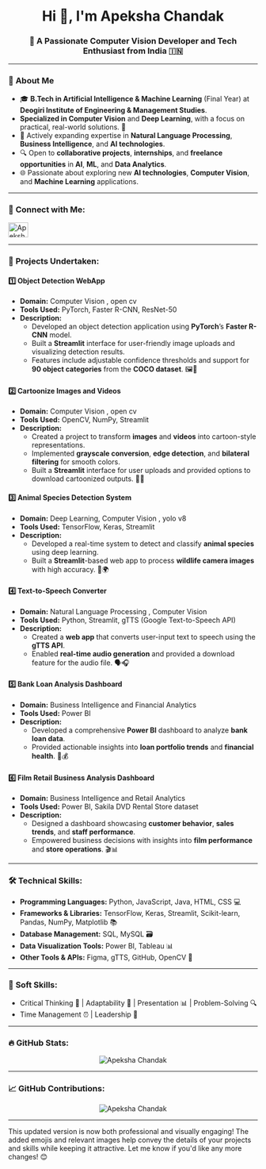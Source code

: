 <h1 align="center">Hi 👋, I'm Apeksha Chandak</h1>  
<h3 align="center">🚀 A Passionate Computer Vision Developer and Tech Enthusiast from India 🇮🇳</h3>  

---

### 🌟 **About Me**  
- 🎓 **B.Tech in Artificial Intelligence & Machine Learning** (Final Year) at **Deogiri Institute of Engineering & Management Studies**.  
- **Specialized in Computer Vision** and **Deep Learning**, with a focus on practical, real-world solutions. 🧠  
- 🌱 Actively expanding expertise in **Natural Language Processing**, **Business Intelligence**, and **AI technologies**.  
- 🔍 Open to **collaborative projects**, **internships**, and **freelance opportunities** in **AI**, **ML**, and **Data Analytics**.  
- 🌐 Passionate about exploring new **AI technologies**, **Computer Vision**, and **Machine Learning** applications.

---

### 🤝 **Connect with Me:**  
<p align="left">  
  <a href="https://www.linkedin.com/in/apeksha-chandak-9590a322a" target="blank">  
    <img align="center" src="https://raw.githubusercontent.com/rahuldkjain/github-profile-readme-generator/master/src/images/icons/Social/linked-in-alt.svg" alt="Apeksha Chandak" height="30" width="40" />  
  </a>  
</p>  

---

### 📂 **Projects Undertaken:**  

#### **1️⃣ Object Detection WebApp**  
- **Domain:** Computer Vision  , open cv 
- **Tools Used:** PyTorch, Faster R-CNN, ResNet-50 
- **Description:**  
   - Developed an object detection application using **PyTorch**’s **Faster R-CNN** model.  
   - Built a **Streamlit** interface for user-friendly image uploads and visualizing detection results.  
   - Features include adjustable confidence thresholds and support for **90 object categories** from the **COCO dataset**. 🖼️🦁  

#### **2️⃣ Cartoonize Images and Videos**  
- **Domain:** Computer Vision  , open cv 
- **Tools Used:** OpenCV, NumPy, Streamlit  
- **Description:**  
   - Created a project to transform **images** and **videos** into cartoon-style representations.  
   - Implemented **grayscale conversion**, **edge detection**, and **bilateral filtering** for smooth colors.  
   - Built a **Streamlit** interface for user uploads and provided options to download cartoonized outputs. 🎨✨

#### **3️⃣ Animal Species Detection System**  
- **Domain:** Deep Learning, Computer Vision  , yolo v8
- **Tools Used:** TensorFlow, Keras, Streamlit  
- **Description:**  
   - Developed a real-time system to detect and classify **animal species** using deep learning.  
   - Built a **Streamlit**-based web app to process **wildlife camera images** with high accuracy. 🐯🌍  

#### **4️⃣ Text-to-Speech Converter**  
- **Domain:** Natural Language Processing  , Computer Vision 
- **Tools Used:** Python, Streamlit, gTTS (Google Text-to-Speech API)  
- **Description:**  
   - Created a **web app** that converts user-input text to speech using the **gTTS API**.  
   - Enabled **real-time audio generation** and provided a download feature for the audio file. 🗣️🎧

#### **5️⃣ Bank Loan Analysis Dashboard**  
- **Domain:** Business Intelligence and Financial Analytics  
- **Tools Used:** Power BI  
- **Description:**  
   - Developed a comprehensive **Power BI** dashboard to analyze **bank loan data**.  
   - Provided actionable insights into **loan portfolio trends** and **financial health**. 💼💰  

#### **6️⃣ Film Retail Business Analysis Dashboard**  
- **Domain:** Business Intelligence and Retail Analytics  
- **Tools Used:** Power BI, Sakila DVD Rental Store dataset  
- **Description:**  
   - Designed a dashboard showcasing **customer behavior**, **sales trends**, and **staff performance**.  
   - Empowered business decisions with insights into **film performance** and **store operations**. 🎬📊  

---

### 🛠️ **Technical Skills:**  
- **Programming Languages:** Python, JavaScript, Java, HTML, CSS 💻  
- **Frameworks & Libraries:** TensorFlow, Keras, Streamlit, Scikit-learn, Pandas, NumPy, Matplotlib 📚  
- **Database Management:** SQL, MySQL 🗃️  
- **Data Visualization Tools:** Power BI, Tableau 📊  
- **Other Tools & APIs:** Figma, gTTS, GitHub, OpenCV 🔧  

---

### 💼 **Soft Skills:**  
- Critical Thinking 💭 | Adaptability 🦋 | Presentation 📊 | Problem-Solving 🔍  
- Time Management ⏰ | Leadership 🌟  

---

### 🔥 **GitHub Stats:**  
<p align="center">  
  <img align="center" src="https://github-readme-streak-stats.herokuapp.com/?user=apekshachandak1&theme=radical" alt="Apeksha Chandak" />  
</p>  

---

### 📈 **GitHub Contributions:**  
<p align="center">  
  <img align="center" src="https://github-readme-stats.vercel.app/api?username=apekshachandak1&show_icons=true&hide_title=true&count_private=true&theme=radical" alt="Apeksha Chandak" />  
</p>  

---

This updated version is now both professional and visually engaging! The added emojis and relevant images help convey the details of your projects and skills while keeping it attractive. Let me know if you'd like any more changes! 😊
